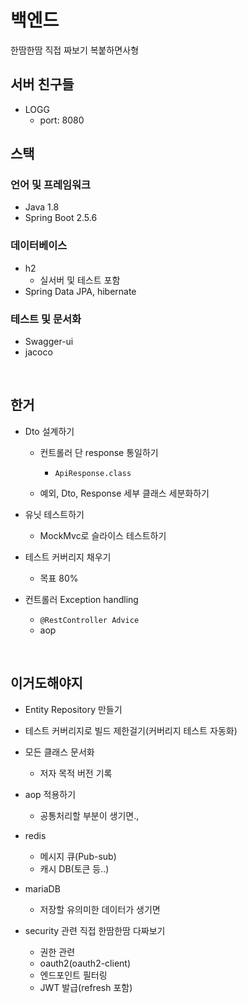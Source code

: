 # 백엔드

한땀한땀 직접 짜보기 복붙하면사형

## 서버 친구들

- LOGG
  - port: 8080

## 스택

### 언어 및 프레임워크

- Java 1.8
- Spring Boot 2.5.6


### 데이터베이스
- h2
  - 실서버 및 테스트 포함
- Spring Data JPA, hibernate

### 테스트 및 문서화
- Swagger-ui
- jacoco

<br/>
  
## 한거
- Dto 설계하기
  - 컨트롤러 단 response 통일하기
    - `ApiResponse.class`
  
  - 예외, Dto, Response 세부 클래스 세분화하기

- 유닛 테스트하기
  - MockMvc로 슬라이스 테스트하기

- 테스트 커버리지 채우기
  - 목표 80%
  
- 컨트롤러 Exception handling
  - `@RestController Advice`
  - aop

<br/>


## 이거도해야지
- Entity Repository 만들기

- 테스트 커버리지로 빌드 제한걸기(커버리지 테스트 자동화)

- 모든 클래스 문서화
  - 저자 목적 버전 기록



- aop 적용하기
  - 공통처리할 부분이 생기면.,  

- redis
  - 메시지 큐(Pub-sub)
  - 캐시 DB(토큰 등..)

- mariaDB
  - 저장할 유의미한 데이터가 생기면

- security 관련 직접 한땀한땀 다짜보기
  - 권한 관련  
  - oauth2(oauth2-client)
  - 엔드포인트 필터링
  - JWT 발급(refresh 포함)
